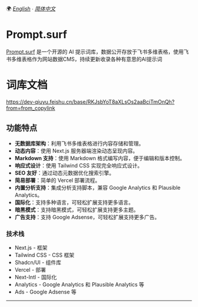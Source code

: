 🌍 *[English](README.en.md) ∙ [简体中文](README.zh.md)*

# Prompt.surf

[Prompt.surf](https://prompt.surf/) 是一个开源的 AI 提示词库，数据公开存放于飞书多维表格，使用飞书多维表格作为网站数据CMS，持续更新收录各种有意思的AI提示词


# 词库文档
https://dev-qiuyu.feishu.cn/base/RKJsbYoT8aXLsOs2aaBciTmOnQh?from=from_copylink


## 功能特点

- **无数据库架构**：利用飞书多维表格进行内容存储和管理。
- **动态内容**：使用 Next.js 服务器端渲染动态呈现内容。
- **Markdown 支持**：使用 Markdown 格式编写内容，便于编辑和版本控制。
- **响应式设计**：使用 Tailwind CSS 实现完全响应式设计。
- **SEO 友好**：通过动态元数据优化搜索引擎。
- **简易部署**：简单的 Vercel 部署流程。
- **内置分析支持**：集成分析支持脚本，兼容 Google Analytics 和 Plausible Analytics。
- **国际化**：支持多种语言，可轻松扩展支持更多语言。
- **暗黑模式**：支持暗黑模式，可轻松扩展支持更多主题。
- **广告支持**：支持 Google Adsense，可轻松扩展支持更多广告。

### 技术栈
- Next.js - 框架
- Tailwind CSS - CSS 框架
- Shadcn/UI - 组件库
- Vercel - 部署
- Next-Intl - 国际化
- Analytics - Google Analytics 和 Plausible Analytics 等
- Ads - Google Adsense 等

---
